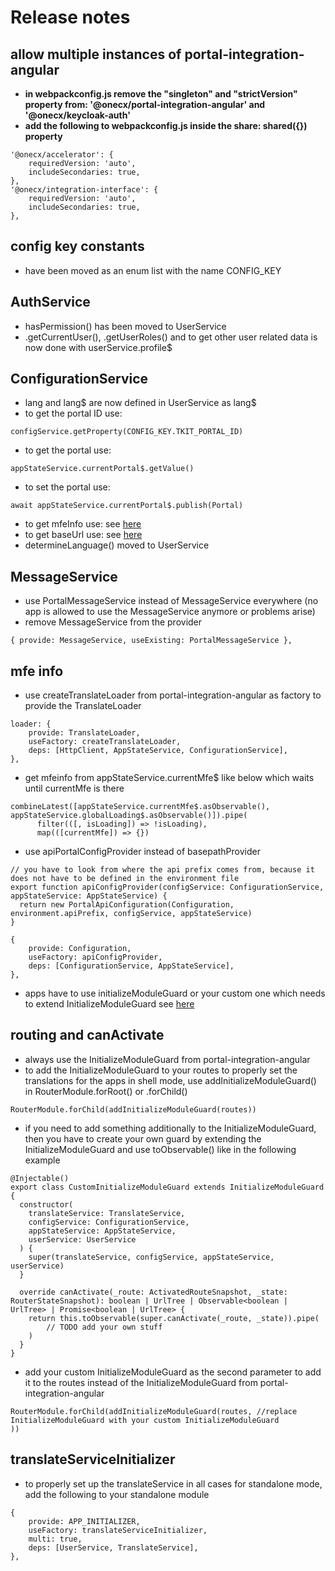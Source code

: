 # Release notes

## allow multiple instances of portal-integration-angular
- **in webpackconfig.js remove the "singleton" and "strictVersion" property from: '@onecx/portal-integration-angular' and '@onecx/keycloak-auth'**
- **add the following to webpackconfig.js inside the share: shared({}) property**
```
'@onecx/accelerator': {
    requiredVersion: 'auto',
    includeSecondaries: true,
},
'@onecx/integration-interface': {
    requiredVersion: 'auto',
    includeSecondaries: true,
},
```

## config key constants
- have been moved as an enum list with the name CONFIG_KEY

## AuthService
- hasPermission() has been moved to UserService 
- .getCurrentUser(), .getUserRoles() and to get other user related data is now done with userService.profile$

## ConfigurationService
- lang and lang$ are now defined in UserService as lang$
- to get the portal ID use:
```
configService.getProperty(CONFIG_KEY.TKIT_PORTAL_ID)
```
- to get the portal use:
```
appStateService.currentPortal$.getValue()
```
- to set the portal use:
```
await appStateService.currentPortal$.publish(Portal)
```
- to get mfeInfo use: see [here](#mfe-info)
- to get baseUrl use: see [here](#mfe-info)
- determineLanguage() moved to UserService

## MessageService
- use PortalMessageService instead of MessageService everywhere (no app is allowed to use the MessageService anymore or problems arise)
- remove MessageService from the provider
```
{ provide: MessageService, useExisting: PortalMessageService },
```

## mfe info
- use createTranslateLoader from portal-integration-angular as factory to provide the TranslateLoader
```
loader: {
    provide: TranslateLoader,
    useFactory: createTranslateLoader,
    deps: [HttpClient, AppStateService, ConfigurationService],
},
```

- get mfeinfo from appStateService.currentMfe$ like below which waits until currentMfe is there
```
combineLatest([appStateService.currentMfe$.asObservable(), appStateService.globalLoading$.asObservable()]).pipe(
      filter(([, isLoading]) => !isLoading),
      map(([currentMfe]) => {})
```

- use apiPortalConfigProvider instead of basepathProvider
```
// you have to look from where the api prefix comes from, because it does not have to be defined in the environment file
export function apiConfigProvider(configService: ConfigurationService, appStateService: AppStateService) {
  return new PortalApiConfiguration(Configuration, environment.apiPrefix, configService, appStateService)
}
```
```
{
    provide: Configuration,
    useFactory: apiConfigProvider,
    deps: [ConfigurationService, AppStateService],
},

```
- apps have to use initializeModuleGuard or your custom one which needs to extend InitializeModuleGuard see [here](#routing-and-canActivate)

## routing and canActivate
- always use the InitializeModuleGuard from portal-integration-angular
- to add the InitializeModuleGuard to your routes to properly set the translations for the apps in shell mode, use addInitializeModuleGuard() in RouterModule.forRoot() or .forChild() 
```
RouterModule.forChild(addInitializeModuleGuard(routes))
```

- if you need to add something additionally to the InitializeModuleGuard, then you have to create your own guard by extending the InitializeModuleGuard and use toObservable() like in the following example
```
@Injectable()
export class CustomInitializeModuleGuard extends InitializeModuleGuard {
  constructor(
    translateService: TranslateService,
    configService: ConfigurationService,
    appStateService: AppStateService,
    userService: UserService
  ) {
    super(translateService, configService, appStateService, userService)
  }

  override canActivate(_route: ActivatedRouteSnapshot, _state: RouterStateSnapshot): boolean | UrlTree | Observable<boolean | UrlTree> | Promise<boolean | UrlTree> {
    return this.toObservable(super.canActivate(_route, _state)).pipe(
        // TODO add your own stuff
    )
  }
}
```

- add your custom InitializeModuleGuard as the second parameter to add it to the routes instead of the InitializeModuleGuard from portal-integration-angular
```
RouterModule.forChild(addInitializeModuleGuard(routes, //replace InitializeModuleGuard with your custom InitializeModuleGuard
))
```

## translateServiceInitializer
- to properly set up the translateService in all cases for standalone mode, add the following to your standalone module
```
{
    provide: APP_INITIALIZER,
    useFactory: translateServiceInitializer,
    multi: true,
    deps: [UserService, TranslateService],
},
```
